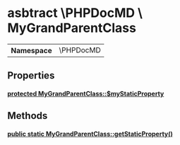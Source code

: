 
<h1 >asbtract \PHPDocMD \ MyGrandParentClass</h1>


<!-- Mardown tables do not handle tables without column names -->
<table>
    <tbody>
        <tr>
            <th>Namespace</th>
            <td>\PHPDocMD</td>
        </tr>
                    </tbody>
</table>

<h2 >Properties</h2><h4 id="phpdocmdmygrandparentclass"><a href='../../mockups/MyGrandParentClass.php#L6' >protected  MyGrandParentClass::$myStaticProperty</a></h4><h2 >Methods</h2><h4 id="phpdocmdmygrandparentclassgetstaticproperty"><a href='../../mockups/MyGrandParentClass.php#L8' >public static MyGrandParentClass::getStaticProperty()</a></h4>